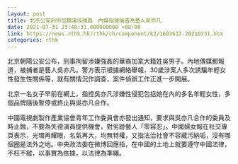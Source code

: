 ```yaml
---
layout: post
title: 北京公安刑拘加籍漢涉強姦　內媒指被捕者為藝人吳亦凡
date: 2021-07-31 23:48:31.000000000 +08:00
link: https://news.rthk.hk/rthk/ch/component/k2/1603617-20210731.htm
categories: rthk
---
```


北京朝陽公安公布，刑事拘留涉嫌強姦的華裔加拿大籍姓吳男子。內地傳媒都報道，被捕者是藝人吳亦凡。警方表示根據網絡舉報，30歲涉案人多次誘騙年輕女性發生性關係等，就有關情況作調查，案件偵辦工作正進一步開展。

北京一名女子早前在網上，指控吳亦凡涉嫌性侵犯包括她在內的多名年輕女性，多個品牌隨後暫停或終止與吳亦凡合作。

中國電視劇製作產業協會青年工作委員會亦發出通知，要求與吳亦凡合作的委員及時止蝕，不要為失德演員提供機會，對劣跡藝人「零容忍」。中國婦女報在社交專頁表示，光環再耀眼，名氣再大，均無特權，又指法治社會不容藏污納垢，沒有哪個圈是法外之地。中央政法委在微博回應指，在中國的土地上就要遵守中國法律，不枉不縱，以事實為依據，以法律為準繩。
